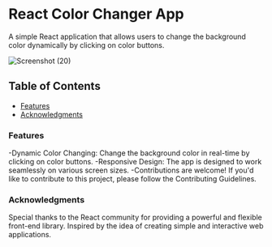 # React Color Changer App

A simple React application that allows users to change the background color dynamically by clicking on color buttons.

![Screenshot (20)](https://github.com/rohitvinodyadav9/Learning-React/assets/149653208/4006ab85-dabd-4a59-90a5-3bfd39bab604)


## Table of Contents

- [Features](#features)
- [Acknowledgments](#acknowledgments)

### Features
-Dynamic Color Changing: Change the background color in real-time by clicking on color buttons.
-Responsive Design: The app is designed to work seamlessly on various screen sizes.
-Contributions are welcome! If you'd like to contribute to this project, please follow the Contributing Guidelines.

### Acknowledgments
Special thanks to the React community for providing a powerful and flexible front-end library.
Inspired by the idea of creating simple and interactive web applications.
